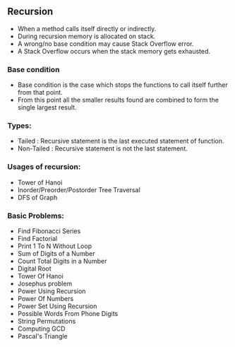 ## Recursion
+ When a method calls itself directly or indirectly.
+ During recursion memory is allocated on stack.
+ A wrong/no base condition may cause Stack Overflow error.
+ A Stack Overflow occurs when the stack memory gets exhausted.

### Base condition
+ Base condition is the case which stops the functions to call itself further from that point. 
+ From this point all the smaller results found are combined to form the single largest result.

### Types:
+ Tailed : Recursive statement is the last executed statement of function.
+ Non-Tailed : Recursive statement is not the last statement.

### Usages of recursion:
+ Tower of Hanoi
+ Inorder/Preorder/Postorder Tree Traversal
+ DFS of Graph


### Basic Problems:
+ Find Fibonacci Series
+ Find Factorial
+ Print 1 To N Without Loop
+ Sum of Digits of a Number
+ Count Total Digits in a Number
+ Digital Root
+ Tower Of Hanoi
+ Josephus problem
+ Power Using Recursion
+ Power Of Numbers
+ Power Set Using Recursion
+ Possible Words From Phone Digits
+ String Permutations
+ Computing GCD
+ Pascal's Triangle